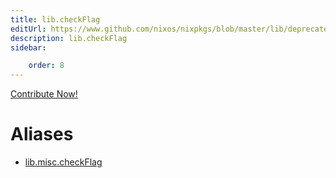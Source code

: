 ```yaml
---
title: lib.checkFlag
editUrl: https://www.github.com/nixos/nixpkgs/blob/master/lib/deprecated.nix#L57C15
description: lib.checkFlag
sidebar:

    order: 8
---
```


<a href="https://www.github.com/nixos/nixpkgs/blob/master/lib/deprecated.nix#L57C15">Contribute Now!</a>


# Aliases

- [lib.misc.checkFlag](./reference/lib/misc/lib-misc-checkFlag)


